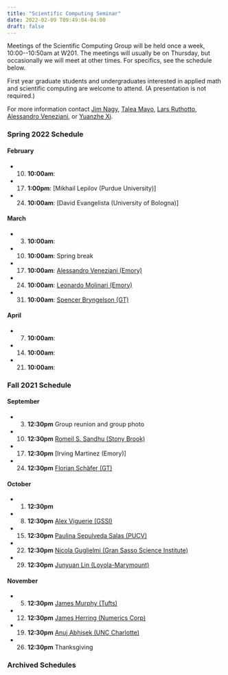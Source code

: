 ```yaml
---
title: "Scientific Computing Seminar"
date: 2022-02-09 T09:49:04-04:00
draft: false
---
```


Meetings of the Scientific Computing Group will be held once a week, 10:00--10:50am at W201. The meetings will usually be on Thursday, but occasionally we will meet at other times. For specifics, see the schedule below. 

First year graduate students and undergraduates interested in applied math and scientific computing are welcome to attend. (A presentation is not required.)

For more information contact [Jim Nagy](http://www.mathcs.emory.edu/~nagy), [Talea Mayo](https://www.taleamayo.com), [Lars Ruthotto](http://www.mathcs.emory.edu/~lruthot), [Alessandro Veneziani](http://www.mathcs.emory.edu/~ale), or [Yuanzhe Xi](http://www.math.emory.edu/~yxi26/).

### Spring 2022 Schedule

#### February
* 10. **10:00am**: 
* 17. **1:00pm**: [Mikhail Lepilov (Purdue University)]
* 24. **10:00am**: [David Evangelista (University of Bologna)]

#### March
* 3.  **10:00am**:  
* 10. **10:00am**: Spring break
* 17. **10:00am**: [Alessandro Veneziani (Emory)](http://www.mathcs.emory.edu/~ale/)
* 24. **10:00am**: [Leonardo Molinari (Emory)](https://scholar.google.com/citations?user=I8xsRG8AAAAJ)
* 31. **10:00am**: [Spencer Bryngelson (GT)](https://comp-physics.group/)


#### April
* 7. **10:00am**:   
* 14. **10:00am**:  
* 21. **10:00am**:  

### Fall 2021 Schedule

#### September
* 3. **12:30pm**  Group reunion and group photo
* 10. **12:30pm** [Romeil S. Sandhu (Stony Brook)](http://www.romeilsandhu.com)
* 17. **12:30pm** [Irving Martinez (Emory)]
* 24. **12:30pm** [Florian Schäfer (GT)](https://f-t-s.github.io)

#### October
* 1. **12:30pm** 
* 8. **12:30pm** [Alex Viguerie (GSSI)](https://www.gssi.it/people/post-doc/post-doc-maths/item/11289-viguerie-alex)
* 15. **12:30pm** [Paulina Sepulveda Salas (PUCV)](https://sites.google.com/view/ima-numerics)
* 22. **12:30pm** [Nicola Guglielmi (Gran Sasso Science Institute)](https://www.gssi.it/people/professors/lectures-maths/item/545-guglielmi-nicola)
* 29. **12:30pm** [Junyuan Lin (Loyola-Marymount)](https://sites.google.com/view/junyuanlin/home)


#### November  
* 5.  **12:30pm** [James Murphy (Tufts)](https://jmurphy.math.tufts.edu/)
* 12. **12:30pm** [James Herring (Numerics Corp)](https://www.linkedin.com/in/james-herring-73681956)
* 19. **12:30pm** [Anuj Abhisek (UNC Charlotte)](https://sites.google.com/view/anujabhishek/home)
* 26. **12:30pm** Thanksgiving

### Archived Schedules

